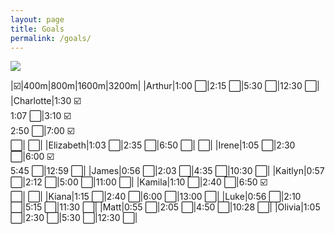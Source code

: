 ```yaml
---
layout: page
title: Goals
permalink: /goals/
---
```


![]({{site.baseurl}}/images/qualifying_standards.png)

|:ballot_box_with_check:|400m|800m|1600m|3200m|
|Arthur|1:00 :white_large_square:|2:15 :white_large_square:|5:30 :white_large_square:|12:30 :white_large_square:|
|Charlotte|1:30 :ballot_box_with_check: <br> 1:07 :white_large_square:|3:10 :ballot_box_with_check: <br> 2:50 :white_large_square:|7:00 :ballot_box_with_check: <br> :white_large_square:| :white_large_square:|
|Elizabeth|1:03 :white_large_square:|2:35 :white_large_square:|6:50 :white_large_square:| :white_large_square:|
|Irene|1:05 :white_large_square:|2:30 :white_large_square:|6:00 :ballot_box_with_check: <br> 5:45 :white_large_square:|12:59 :white_large_square:|
|James|0:56 :white_large_square:|2:03 :white_large_square:|4:35 :white_large_square:|10:30 :white_large_square:|
|Kaitlyn|0:57 :white_large_square:|2:12 :white_large_square:|5:00 :white_large_square:|11:00 :white_large_square:|
|Kamila|1:10 :white_large_square:|2:40 :white_large_square:|6:50 :ballot_box_with_check: <br> :white_large_square:| :white_large_square:|
|Kiana|1:15 :white_large_square:|2:40 :white_large_square:|6:00 :white_large_square:|13:00 :white_large_square:|
|Luke|0:56 :white_large_square:|2:10 :white_large_square:|5:15 :white_large_square:|11:30 :white_large_square:|
|Matt|0:55 :white_large_square:|2:05 :white_large_square:|4:50 :white_large_square:|10:28 :white_large_square:|
|Olivia|1:05 :white_large_square:|2:30 :white_large_square:|5:30 :white_large_square:|12:30 :white_large_square:|




